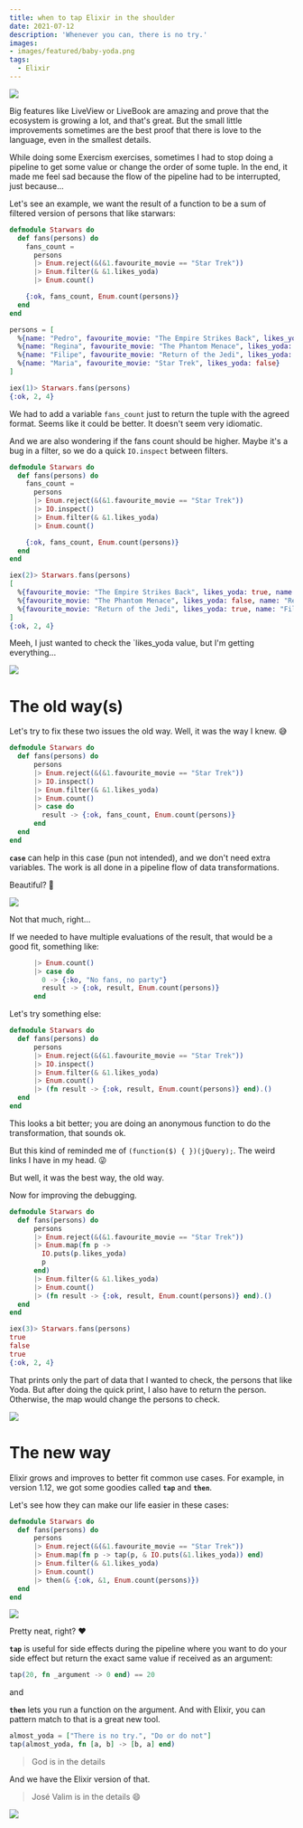 ```yaml
---
title: when to tap Elixir in the shoulder
date: 2021-07-12
description: 'Whenever you can, there is no try.'
images:
- images/featured/baby-yoda.png
tags:
  - Elixir
---
```


![](https://media.giphy.com/media/f9jfbOcTBLBAFXIABe/giphy.gif)

Big features like LiveView or LiveBook are amazing and prove that the ecosystem is growing a lot, and that's great. But the small little improvements sometimes are the best proof that there is love to the language, even in the smallest details.

While doing some Exercism exercises, sometimes I had to stop doing a pipeline to get some value or change the order of some tuple. In the end, it made me feel sad because the flow of the pipeline had to be interrupted, just because...

Let's see an example, we want the result of a function to be a sum of filtered version of persons that like starwars:

```elixir
defmodule Starwars do
  def fans(persons) do
    fans_count =
      persons
      |> Enum.reject(&(&1.favourite_movie == "Star Trek"))
      |> Enum.filter(& &1.likes_yoda)
      |> Enum.count()

    {:ok, fans_count, Enum.count(persons)}
  end
end

persons = [
  %{name: "Pedro", favourite_movie: "The Empire Strikes Back", likes_yoda: true},
  %{name: "Regina", favourite_movie: "The Phantom Menace", likes_yoda: false},
  %{name: "Filipe", favourite_movie: "Return of the Jedi", likes_yoda: true},
  %{name: "Maria", favourite_movie: "Star Trek", likes_yoda: false}
]

iex(1)> Starwars.fans(persons)
{:ok, 2, 4}
```

We had to add a variable `fans_count` just to return the tuple with the agreed format. Seems like it could be better. It doesn't seem very idiomatic.

And we are also wondering if the fans count should be higher. Maybe it's a bug in a filter, so we do a quick `IO.inspect` between filters.

```elixir
defmodule Starwars do
  def fans(persons) do
    fans_count =
      persons
      |> Enum.reject(&(&1.favourite_movie == "Star Trek"))
      |> IO.inspect()
      |> Enum.filter(& &1.likes_yoda)
      |> Enum.count()

    {:ok, fans_count, Enum.count(persons)}
  end
end

iex(2)> Starwars.fans(persons)
[
  %{favourite_movie: "The Empire Strikes Back", likes_yoda: true, name: "Pedro"},
  %{favourite_movie: "The Phantom Menace", likes_yoda: false, name: "Regina"},
  %{favourite_movie: "Return of the Jedi", likes_yoda: true, name: "Filipe"}
]
{:ok, 2, 4}
```

Meeh, I just wanted to check the `likes_yoda value, but I'm getting everything...

![](https://media.giphy.com/media/WkOAurEV1T42tCq5VF/giphy.gif)

# The old way(s)

Let's try to fix these two issues the old way. Well, it was the way I knew. 😅

```elixir
defmodule Starwars do
  def fans(persons) do
      persons
      |> Enum.reject(&(&1.favourite_movie == "Star Trek"))
      |> IO.inspect()
      |> Enum.filter(& &1.likes_yoda)
      |> Enum.count()
      |> case do
        result -> {:ok, fans_count, Enum.count(persons)}
      end  
  end
end
```
**`case`** can help in this case (pun not intended), and we don't need extra variables. The work is all done in a pipeline flow of data transformations. 

Beautiful? 🤔

![](https://media.giphy.com/media/j6sijUUfTW2XL4KUNu/giphy.gif)


Not that much, right...

If we needed to have multiple evaluations of the result, that would be a good fit, something like:

```elixir
      |> Enum.count()
      |> case do
        0 -> {:ko, "No fans, no party"}
        result -> {:ok, result, Enum.count(persons)}
      end  
```

Let's try something else:

```elixir
defmodule Starwars do
  def fans(persons) do
      persons
      |> Enum.reject(&(&1.favourite_movie == "Star Trek"))
      |> IO.inspect()
      |> Enum.filter(& &1.likes_yoda)
      |> Enum.count()
      |> (fn result -> {:ok, result, Enum.count(persons)} end).()
  end
end
```

This looks a bit better; you are doing an anonymous function to do the transformation, that sounds ok.

But this kind of reminded me of `(function($) { })(jQuery);`. The weird links I have in my head. 😜

But well, it was the best way, the old way.

Now for improving the debugging.

```elixir
defmodule Starwars do
  def fans(persons) do
      persons
      |> Enum.reject(&(&1.favourite_movie == "Star Trek"))
      |> Enum.map(fn p -> 
        IO.puts(p.likes_yoda)
        p 
      end)
      |> Enum.filter(& &1.likes_yoda)
      |> Enum.count()
      |> (fn result -> {:ok, result, Enum.count(persons)} end).()
  end
end

iex(3)> Starwars.fans(persons)                                               
true
false
true
{:ok, 2, 4}
```

That prints only the part of data that I wanted to check, the persons that like Yoda. But after doing the quick print, I also have to return the person. Otherwise, the map would change the persons to check.

![](https://media.giphy.com/media/3jVlAzkbvVRfRPsThL/giphy.gif)

# The new way

Elixir grows and improves to better fit common use cases. For example, in version 1.12, we got some goodies called **`tap`** and **`then`**.

Let's see how they can make our life easier in these cases:

```elixir
defmodule Starwars do
  def fans(persons) do
      persons
      |> Enum.reject(&(&1.favourite_movie == "Star Trek"))
      |> Enum.map(fn p -> tap(p, & IO.puts(&1.likes_yoda)) end)
      |> Enum.filter(& &1.likes_yoda)
      |> Enum.count()
      |> then(& {:ok, &1, Enum.count(persons)})
  end
end
```
![](https://media.giphy.com/media/Ld77zD3fF3Run8olIt/giphy.gif)


Pretty neat, right? ♥

**`tap`** is useful for side effects during the pipeline where you want to do your side effect but return the exact same value if received as an argument:

```elixir
tap(20, fn _argument -> 0 end) == 20
```

and

**`then`** lets you run a function on the argument. And with Elixir, you can pattern match to that is a great new tool.

```elixir
almost_yoda = ["There is no try.", "Do or do not"]
tap(almost_yoda, fn [a, b] -> [b, a] end)
```

> God is in the details

And we have the Elixir version of that.

> José Valim is in the details 😄

![](https://media.giphy.com/media/KFhwTLFngMTd3GDbd3/giphy.gif)
